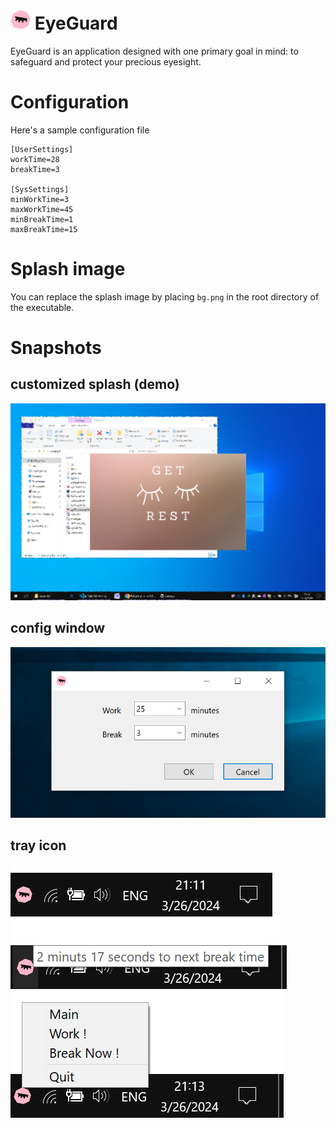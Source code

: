 # <img src="./docs/assets/icon.png" width="32"/> EyeGuard 

EyeGuard is an application designed with one primary goal in mind: to safeguard and protect your precious eyesight.

# Configuration
Here's a sample configuration file
```
[UserSettings]
workTime=28
breakTime=3

[SysSettings]
minWorkTime=3
maxWorkTime=45
minBreakTime=1
maxBreakTime=15
```

# Splash image
You can replace the splash image by placing `bg.png` in the root directory of the executable.

# Snapshots
## customized splash (demo)
![](./docs/assets/Snipaste_2024-03-26_21-45-18.png)

## config window
![](./docs/assets/Snipaste_2024-03-26_21-10-41.png)

## tray icon
![](./docs/assets/Snipaste_2024-03-26_21-12-16.png)
![](./docs/assets/Snipaste_2024-03-26_21-12-46.png)
![](./docs/assets/Snipaste_2024-03-26_21-13-11.png)
